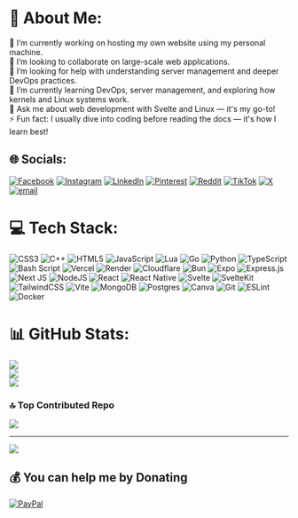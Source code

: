 # 💫 About Me:
🔭 I’m currently working on hosting my own website using my personal machine.<br>👯 I’m looking to collaborate on large-scale web applications.<br>🤝 I’m looking for help with understanding server management and deeper DevOps practices.<br>🌱 I’m currently learning DevOps, server management, and exploring how kernels and Linux systems work.<br>💬 Ask me about web development with Svelte and Linux — it's my go-to!<br>⚡ Fun fact: I usually dive into coding before reading the docs — it's how I learn best!


## 🌐 Socials:
[![Facebook](https://img.shields.io/badge/Facebook-%231877F2.svg?logo=Facebook&logoColor=white)](https://www.facebook.com/share/1NtnubiGid/) [![Instagram](https://img.shields.io/badge/Instagram-%23E4405F.svg?logo=Instagram&logoColor=white)](https://www.instagram.com/francis_prog?igsh=YXlqeHFiYm9kcTF2) [![LinkedIn](https://img.shields.io/badge/LinkedIn-%230077B5.svg?logo=linkedin&logoColor=white)](https://www.linkedin.com/in/francis-gil-abarintos-9b6788315/) [![Pinterest](https://img.shields.io/badge/Pinterest-%23E60023.svg?logo=Pinterest&logoColor=white)](https://ph.pinterest.com/francdev/) [![Reddit](https://img.shields.io/badge/Reddit-%23FF4500.svg?logo=Reddit&logoColor=white)](https://reddit.com/user/Franciss-prog) [![TikTok](https://img.shields.io/badge/TikTok-%23000000.svg?logo=TikTok&logoColor=white)](https://www.tiktok.com/@francissprog?_t=ZS-8xbNpsP2tLZ&_r=1) [![X](https://img.shields.io/badge/X-black.svg?logo=X&logoColor=white)](https://x.com/Francisprog?t=0Ie7BdZM0IWt4eiaBs_LAA&s=09) [![email](https://img.shields.io/badge/Email-D14836?logo=gmail&logoColor=white)](mailto:francisgil.prog@gmail.com) 

# 💻 Tech Stack:
![CSS3](https://img.shields.io/badge/css3-%231572B6.svg?style=flat&logo=css3&logoColor=white) ![C++](https://img.shields.io/badge/c++-%2300599C.svg?style=flat&logo=c%2B%2B&logoColor=white) ![HTML5](https://img.shields.io/badge/html5-%23E34F26.svg?style=flat&logo=html5&logoColor=white) ![JavaScript](https://img.shields.io/badge/javascript-%23323330.svg?style=flat&logo=javascript&logoColor=%23F7DF1E) ![Lua](https://img.shields.io/badge/lua-%232C2D72.svg?style=flat&logo=lua&logoColor=white) ![Go](https://img.shields.io/badge/go-%2300ADD8.svg?style=flat&logo=go&logoColor=white) ![Python](https://img.shields.io/badge/python-3670A0?style=flat&logo=python&logoColor=ffdd54) ![TypeScript](https://img.shields.io/badge/typescript-%23007ACC.svg?style=flat&logo=typescript&logoColor=white) ![Bash Script](https://img.shields.io/badge/bash_script-%23121011.svg?style=flat&logo=gnu-bash&logoColor=white) ![Vercel](https://img.shields.io/badge/vercel-%23000000.svg?style=flat&logo=vercel&logoColor=white) ![Render](https://img.shields.io/badge/Render-%46E3B7.svg?style=flat&logo=render&logoColor=white) ![Cloudflare](https://img.shields.io/badge/Cloudflare-F38020?style=flat&logo=Cloudflare&logoColor=white) ![Bun](https://img.shields.io/badge/Bun-%23000000.svg?style=flat&logo=bun&logoColor=white) ![Expo](https://img.shields.io/badge/expo-1C1E24?style=flat&logo=expo&logoColor=#D04A37) ![Express.js](https://img.shields.io/badge/express.js-%23404d59.svg?style=flat&logo=express&logoColor=%2361DAFB) ![Next JS](https://img.shields.io/badge/Next-black?style=flat&logo=next.js&logoColor=white) ![NodeJS](https://img.shields.io/badge/node.js-6DA55F?style=flat&logo=node.js&logoColor=white) ![React](https://img.shields.io/badge/react-%2320232a.svg?style=flat&logo=react&logoColor=%2361DAFB) ![React Native](https://img.shields.io/badge/react_native-%2320232a.svg?style=flat&logo=react&logoColor=%2361DAFB) ![Svelte](https://img.shields.io/badge/svelte-%23f1413d.svg?style=flat&logo=svelte&logoColor=white) ![SvelteKit](https://img.shields.io/badge/sveltekit-%23ff3e00.svg?style=flat&logo=svelte&logoColor=white) ![TailwindCSS](https://img.shields.io/badge/tailwindcss-%2338B2AC.svg?style=flat&logo=tailwind-css&logoColor=white) ![Vite](https://img.shields.io/badge/vite-%23646CFF.svg?style=flat&logo=vite&logoColor=white) ![MongoDB](https://img.shields.io/badge/MongoDB-%234ea94b.svg?style=flat&logo=mongodb&logoColor=white) ![Postgres](https://img.shields.io/badge/postgres-%23316192.svg?style=flat&logo=postgresql&logoColor=white) ![Canva](https://img.shields.io/badge/Canva-%2300C4CC.svg?style=flat&logo=Canva&logoColor=white) ![Git](https://img.shields.io/badge/git-%23F05033.svg?style=flat&logo=git&logoColor=white) ![ESLint](https://img.shields.io/badge/ESLint-4B3263?style=flat&logo=eslint&logoColor=white) ![Docker](https://img.shields.io/badge/docker-%230db7ed.svg?style=flat&logo=docker&logoColor=white)
# 📊 GitHub Stats:
![](https://github-readme-stats.vercel.app/api?username=francissprog&theme=dark&hide_border=false&include_all_commits=true&count_private=true)<br/>
![](https://nirzak-streak-stats.vercel.app/?user=francissprog&theme=dark&hide_border=false)<br/>
![](https://github-readme-stats.vercel.app/api/top-langs/?username=francissprog&theme=dark&hide_border=false&include_all_commits=true&count_private=true&layout=compact)

### 🔝 Top Contributed Repo
![](https://github-contributor-stats.vercel.app/api?username=francissprog&limit=5&theme=dark&combine_all_yearly_contributions=true)

---
[![](https://visitcount.itsvg.in/api?id=francissprog&icon=2&color=6)](https://visitcount.itsvg.in)

  ## 💰 You can help me by Donating
  [![PayPal](https://img.shields.io/badge/PayPal-00457C?style=for-the-badge&logo=paypal&logoColor=white)](https://paypal.me/francisgil.prog@gmail.com) 

  
<!-- Proudly created with GPRM ( https://gprm.itsvg.in ) -->

